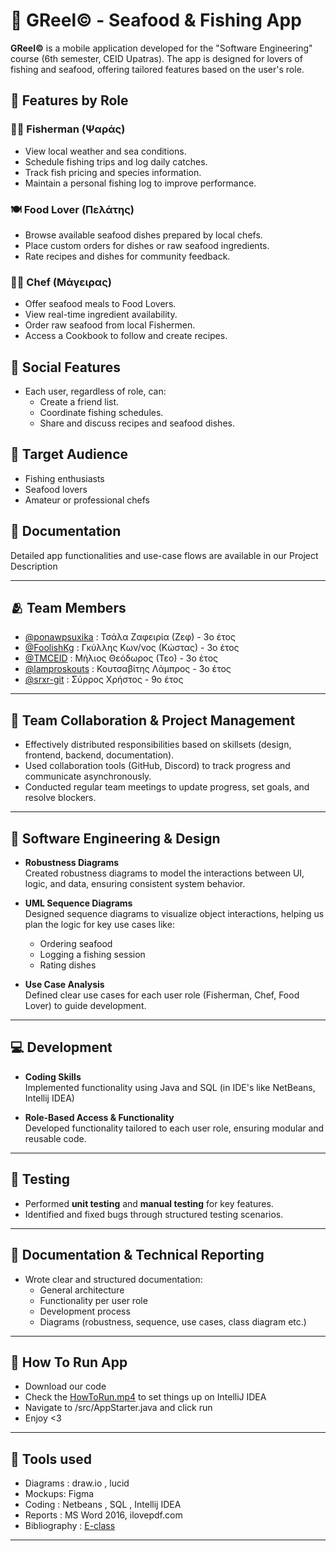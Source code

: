# 🎣 GReel© - Seafood & Fishing App

**GReel©** is a mobile application developed for the "Software Engineering" course (6th semester, CEID Upatras). The app is designed for lovers of fishing and seafood, offering tailored features based on the user's role.

## 🚀 Features by Role

### 🧑‍✈️ Fisherman (Ψαράς)
- View local weather and sea conditions.
- Schedule fishing trips and log daily catches.
- Track fish pricing and species information.
- Maintain a personal fishing log to improve performance.

### 🍽️ Food Lover (Πελάτης)
- Browse available seafood dishes prepared by local chefs.
- Place custom orders for dishes or raw seafood ingredients.
- Rate recipes and dishes for community feedback.

### 👨‍🍳 Chef (Μάγειρας)
- Offer seafood meals to Food Lovers.
- View real-time ingredient availability.
- Order raw seafood from local Fishermen.
- Access a Cookbook to follow and create recipes.

## 🔗 Social Features
- Each user, regardless of role, can:
  - Create a friend list.
  - Coordinate fishing schedules.
  - Share and discuss recipes and seafood dishes.

## 📱 Target Audience
- Fishing enthusiasts  
- Seafood lovers  
- Amateur or professional chefs

## 📄 Documentation
Detailed app functionalities and use-case flows are available in our Project Description

---

## 🫂 Team Members 
- [@ponawpsuxika](https://github.com/ponawpsuxika) : Τσάλα Ζαφειρία (Ζεφ) - 3ο έτος  
- [@FoolishKg](https://github.com/FoolishKg) : Γκύλλης Κων/νος (Κώστας) - 3ο έτος  
- [@TMCEID](https://github.com/TMCEID) : Μήλιος Θεόδωρος (Τεο) - 3ο έτος  
- [@lamproskouts](https://github.com/lamproskouts) : Κουτσαβίτης Λάμπρος - 3ο έτος  
- [@srxr-git](https://github.com/srxr-git) : Σύρρος Χρήστος - 9ο έτος

---

## 👥 Team Collaboration & Project Management

- Effectively distributed responsibilities based on skillsets (design, frontend, backend, documentation).
- Used collaboration tools (GitHub, Discord) to track progress and communicate asynchronously.
- Conducted regular team meetings to update progress, set goals, and resolve blockers.

---

## 🧱 Software Engineering & Design

- **Robustness Diagrams**  
  Created robustness diagrams to model the interactions between UI, logic, and data, ensuring consistent system behavior.

- **UML Sequence Diagrams**  
  Designed sequence diagrams to visualize object interactions, helping us plan the logic for key use cases like:
  - Ordering seafood
  - Logging a fishing session
  - Rating dishes

- **Use Case Analysis**  
  Defined clear use cases for each user role (Fisherman, Chef, Food Lover) to guide development.

---

## 💻 Development

- **Coding Skills**  
  Implemented functionality using Java and SQL (in IDE's like NetBeans, Intellij IDEA)
  
- **Role-Based Access & Functionality**  
  Developed functionality tailored to each user role, ensuring modular and reusable code.

---

## 🧪 Testing

- Performed **unit testing** and **manual testing** for key features.
- Identified and fixed bugs through structured testing scenarios.

---

## 📝 Documentation & Technical Reporting

- Wrote clear and structured documentation:
  - General architecture
  - Functionality per user role
  - Development process
  - Diagrams (robustness, sequence, use cases, class diagram etc.)

---

## 🎱 How To Run App
- Download our code
- Check the [HowToRun.mp4](https://github.com/TMCEID/SoftEngFishApp/blob/main/HowToRun.mp4) to set things up on IntelliJ IDEA
- Navigate to /src/AppStarter.java and click run
- Enjoy <3

---

## 🏹 Tools used 
- Diagrams : draw.io , lucid
- Mockups: Figma
- Coding : Netbeans , SQL , Intellij IDEA
- Reports : MS Word 2016, ilovepdf.com
- Bibliography : [E-class](https://eclass.upatras.gr/modules/document/?course=CEID1030)

---
